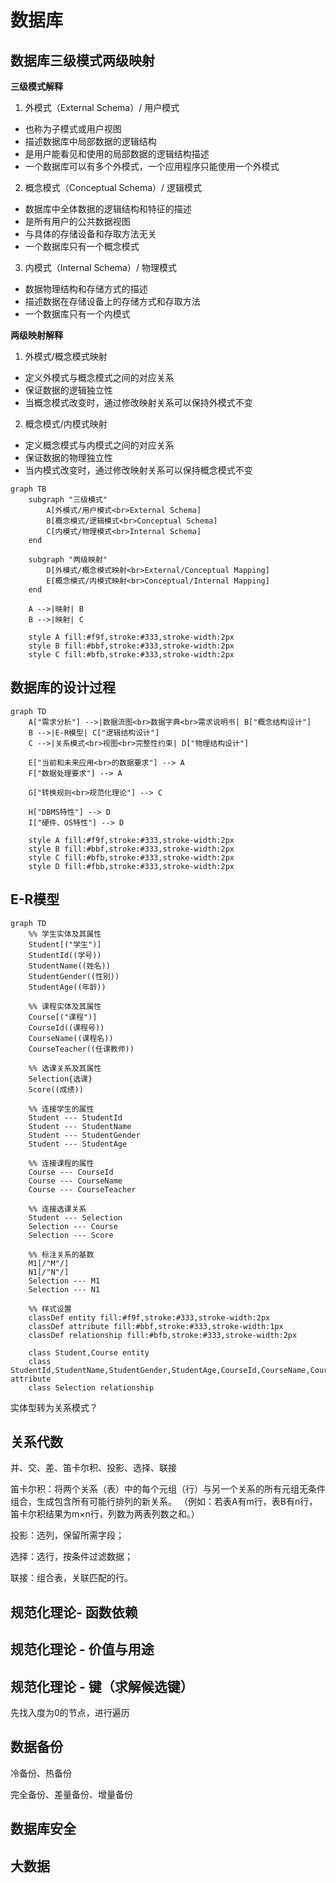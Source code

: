 # 数据库

## 数据库三级模式两级映射

**三级模式解释**

1. 外模式（External Schema）/ 用户模式
- 也称为子模式或用户视图
- 描述数据库中局部数据的逻辑结构
- 是用户能看见和使用的局部数据的逻辑结构描述
- 一个数据库可以有多个外模式，一个应用程序只能使用一个外模式

2. 概念模式（Conceptual Schema）/ 逻辑模式

- 数据库中全体数据的逻辑结构和特征的描述
- 是所有用户的公共数据视图
- 与具体的存储设备和存取方法无关
- 一个数据库只有一个概念模式

3. 内模式（Internal Schema）/ 物理模式

- 数据物理结构和存储方式的描述
- 描述数据在存储设备上的存储方式和存取方法
- 一个数据库只有一个内模式

 **两级映射解释**

1. 外模式/概念模式映射

- 定义外模式与概念模式之间的对应关系
- 保证数据的逻辑独立性
- 当概念模式改变时，通过修改映射关系可以保持外模式不变

2. 概念模式/内模式映射

- 定义概念模式与内模式之间的对应关系
- 保证数据的物理独立性
- 当内模式改变时，通过修改映射关系可以保持概念模式不变


```mermaid
graph TB
    subgraph "三级模式"
        A[外模式/用户模式<br>External Schema] 
        B[概念模式/逻辑模式<br>Conceptual Schema]
        C[内模式/物理模式<br>Internal Schema]
    end
    
    subgraph "两级映射"
        D[外模式/概念模式映射<br>External/Conceptual Mapping]
        E[概念模式/内模式映射<br>Conceptual/Internal Mapping]
    end
    
    A -->|映射| B
    B -->|映射| C
    
    style A fill:#f9f,stroke:#333,stroke-width:2px
    style B fill:#bbf,stroke:#333,stroke-width:2px
    style C fill:#bfb,stroke:#333,stroke-width:2px
```

## 数据库的设计过程

```mermaid
graph TD
    A["需求分析"] -->|数据流图<br>数据字典<br>需求说明书| B["概念结构设计"]
    B -->|E-R模型| C["逻辑结构设计"]
    C -->|关系模式<br>视图<br>完整性约束| D["物理结构设计"]
    
    E["当前和未来应用<br>的数据要求"] --> A
    F["数据处理要求"] --> A
    
    G["转换规则<br>规范化理论"] --> C
    
    H["DBMS特性"] --> D
    I["硬件、OS特性"] --> D
    
    style A fill:#f9f,stroke:#333,stroke-width:2px
    style B fill:#bbf,stroke:#333,stroke-width:2px
    style C fill:#bfb,stroke:#333,stroke-width:2px
    style D fill:#fbb,stroke:#333,stroke-width:2px
```

## E-R模型

```mermaid
graph TD
    %% 学生实体及其属性
    Student[("学生")]
    StudentId((学号))
    StudentName((姓名))
    StudentGender((性别))
    StudentAge((年龄))
    
    %% 课程实体及其属性
    Course[("课程")]
    CourseId((课程号))
    CourseName((课程名))
    CourseTeacher((任课教师))
    
    %% 选课关系及其属性
    Selection{选课}
    Score((成绩))
    
    %% 连接学生的属性
    Student --- StudentId
    Student --- StudentName
    Student --- StudentGender
    Student --- StudentAge
    
    %% 连接课程的属性
    Course --- CourseId
    Course --- CourseName
    Course --- CourseTeacher
    
    %% 连接选课关系
    Student --- Selection
    Selection --- Course
    Selection --- Score
    
    %% 标注关系的基数
    M1[/"M"/]
    N1[/"N"/]
    Selection --- M1
    Selection --- N1
    
    %% 样式设置
    classDef entity fill:#f9f,stroke:#333,stroke-width:2px
    classDef attribute fill:#bbf,stroke:#333,stroke-width:1px
    classDef relationship fill:#bfb,stroke:#333,stroke-width:2px
    
    class Student,Course entity
    class StudentId,StudentName,StudentGender,StudentAge,CourseId,CourseName,CourseTeacher,Score attribute
    class Selection relationship
```

实体型转为关系模式？


## 关系代数

并、交、差、笛卡尔积、投影、选择、联接

笛卡尔积：将两个关系（表）中的每个元组（行）与另一个关系的所有元组无条件组合，生成包含所有可能行排列的新关系。
（例如：若表A有m行，表B有n行，笛卡尔积结果为m×n行，列数为两表列数之和。）

投影：选列，保留所需字段；

选择：选行，按条件过滤数据；

联接：组合表，关联匹配的行。

## 规范化理论- 函数依赖


## 规范化理论 - 价值与用途

## 规范化理论 - 键（求解候选键）

先找入度为0的节点，进行遍历

## 数据备份

冷备份、热备份

完全备份、差量备份、增量备份

## 数据库安全

## 大数据

